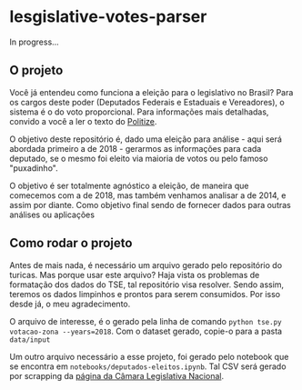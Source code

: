 # lesgislative-votes-parser

In progress...

## O projeto

Você já entendeu como funciona a eleição para o legislativo no Brasil? Para os cargos deste poder (Deputados Federais e Estaduais e Vereadores), o sistema é o do voto proporcional. Para informações mais detalhadas, convido a você a ler o texto do [Politize](https://www.politize.com.br/deputados-como-sao-eleitos/).

O objetivo deste repositório é, dado uma eleição para análise - aqui será abordada primeiro a de 2018 - gerarmos as informações para cada deputado, se o mesmo foi eleito via maioria de votos ou pelo famoso "puxadinho".

O objetivo é ser totalmente agnóstico a eleição, de maneira que comecemos com a de 2018, mas também venhamos analisar a de 2014, e assim por diante. Como objetivo final sendo de fornecer dados para outras análises ou aplicações

## Como rodar o projeto

Antes de mais nada, é necessário um arquivo gerado pelo repositório do turicas. Mas porque usar este arquivo? Haja vista os problemas de formatação dos dados do TSE, tal repositório visa resolver. Sendo assim, teremos os dados limpinhos e prontos para serem consumidos. Por isso desde já, o meu agradecimento.

O arquivo de interesse, é o gerado pela linha de comando `python tse.py votacao-zona --years=2018`. Com o dataset gerado, copie-o para a pasta `data/input`

Um outro arquivo necessário a esse projeto, foi gerado pelo notebook que se encontra em `notebooks/deputados-eleitos.ipynb`. Tal CSV será gerado por scrapping da [página da Câmara Legislativa Nacional](https://www.camara.leg.br/internet/agencia/infograficos-html5/DeputadosEleitos/index.html).
